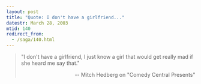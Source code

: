 ```yaml
---
layout: post
title: "Quote: I don't have a girlfriend..."
datestr: March 28, 2003
mtid: 140
redirect_from:
  - /saga/140.html
---
```

<blockquote>
"I don't have a girlfriend, I just know a girl that would get really mad if she heard me say that."
<p align="right"> -- Mitch Hedberg on "Comedy Central Presents" 
</blockquote>

